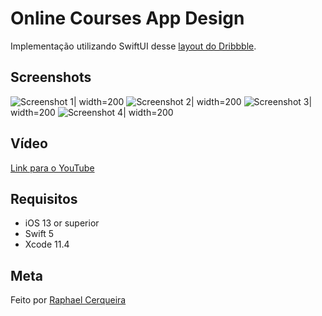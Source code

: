 # Online Courses App Design
Implementação utilizando SwiftUI desse [layout do Dribbble](https://dribbble.com/shots/13933354-Online-Courses-App-Design).

## Screenshots
![Screenshot 1](/Screenshots/1.png?raw=true)| width=200
![Screenshot 2](/Screenshots/2.png?raw=true)| width=200
![Screenshot 3](/Screenshots/3.png?raw=true)| width=200
![Screenshot 4](/Screenshots/4.png?raw=true)| width=200

## Vídeo
[Link para o YouTube](https://youtu.be/PFI9XqykSw0)

## Requisitos
- iOS 13 or superior
- Swift 5
- Xcode 11.4

## Meta
Feito por [Raphael Cerqueira](https://www.linkedin.com/in/rphlfc/)
